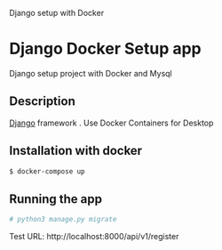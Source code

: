 Django setup with Docker 

# Django Docker Setup app
Django setup project with Docker and Mysql

## Description

[Django](https://www.django-rest-framework.org/) framework .
Use Docker Containers for Desktop

## Installation with docker

```bash
$ docker-compose up
```

## Running the app

```bash
# python3 manage.py migrate
```


Test URL: http://localhost:8000/api/v1/register

